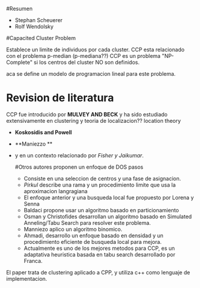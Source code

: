 
#Resumen 
* Stephan Scheuerer
* Rolf Wendolsky

#Capacited Cluster Problem

Establece un limite de individuos por cada cluster.
CCP esta relacionado con el problema p-median (p-mediana??)
CCP es un problema "NP-Complete" si los centros del cluster NO son definidos.

aca se define un modelo de programacion lineal para este problema.

# Revision de literatura
CCP fue introducido por **MULVEY AND BECK**  y ha sido estudiado extensivamente en clustering y teoria de localizacion?? location theory

* **Koskosidis and Powell**
* **Maniezzo **
*  y en un contexto relacionado por *Fisher y Jaikumar*.

    #Otros autores proponen un enfoque de DOS pasos
    - Consiste en una seleccion de centros y una fase de asignacion.
    - *Pirkul* describe una rama y un procedimiento limite que usa la aproximacion langragiana 
    - El enfoque anterior y una busqueda local fue propuesto por Lorena y Senna
    - Baldaci propone usar un algoritmo basado en particionamiento
    - Osman y Christofides desarrollan un algoritmo basado en Simulated Anneling/Tabu Search para resolver este problema.
    - Manniezo aplico un algoritmo binomico.
    - Ahmadi, desarrollo un enfoque basado en densidad y un procedimiento eficiente de busqueda local para mejora.
    - Actualmente es uno de los mejores metodos para CCP, es un adaptativa heuristica basada en tabu search desarrollado por Franca.

El paper trata de clustering aplicado a CPP, y utiliza c++ como lenguaje de implementacion.

